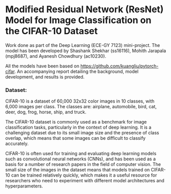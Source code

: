 # Modified Residual Network (ResNet) Model for Image Classification on the CIFAR-10 Dataset

Work done as part of the Deep Learning (ECE-GY 7123) mini-project. The model has been developed by Shashank Shekhar (ss16116), Mohith Jarapala (mpj8687), and Ayanesh Chowdhury (ac10230).

All the models have been based on https://github.com/kuangliu/pytorch-cifar. An accompanying report detailing the background, model development, and results is provided.

### Dataset:
CIFAR-10 is a dataset of 60,000 32x32 color images in 10 classes, with 6,000 images per class. The classes are: airplane, automobile, bird, cat, deer, dog, frog, horse, ship, and truck.

The CIFAR-10 dataset is commonly used as a benchmark for image classification tasks, particularly in the context of deep learning. It is a challenging dataset due to its small image size and the presence of class overlap, which means that some images can be difficult to classify accurately.

CIFAR-10 is often used for training and evaluating deep learning models such as convolutional neural networks (CNNs), and has been used as a basis for a number of research papers in the field of computer vision. The small size of the images in the dataset means that models trained on CIFAR-10 can be trained relatively quickly, which makes it a useful resource for researchers who need to experiment with different model architectures and hyperparameters.
